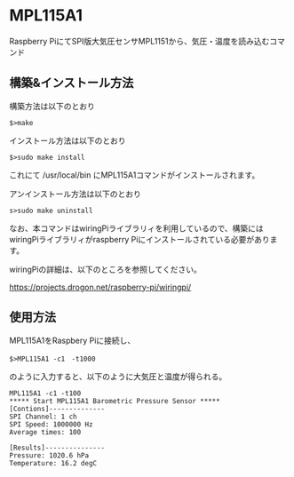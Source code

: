 MPL115A1
========

Raspberry PiにてSPI版大気圧センサMPL1151から、気圧・温度を読み込むコマンド


構築&インストール方法
--------------------
構築方法は以下のとおり

`$>make`

インストール方法は以下のとおり

`$>sudo make install`

これにて /usr/local/bin にMPL115A1コマンドがインストールされます。


アンインストール方法は以下のとおり

`s>sudo make uninstall`

なお、本コマンドはwiringPiライブラリィを利用しているので、構築にはwiringPiライブラリィがraspberry Piにインストールされている必要があります。

wiringPiの詳細は、以下のところを参照してください。

https://projects.drogon.net/raspberry-pi/wiringpi/

使用方法
--------
MPL115A1をRaspbery Piに接続し、

`$>MPL115A1 -c1　-t1000`

のように入力すると、以下のように大気圧と温度が得られる。

    MPL115A1 -c1 -t100
    ***** Start MPL115A1 Barometric Pressure Sensor *****
    [Contions]--------------
    SPI Channel: 1 ch
    SPI Speed: 1000000 Hz
    Average times: 100
    
    [Results]---------------
    Pressure: 1020.6 hPa
    Temperature: 16.2 degC






